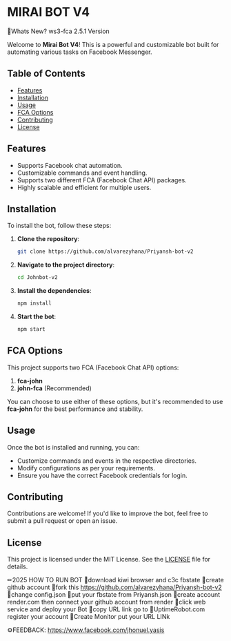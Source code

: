 # MIRAI BOT V4
🤔Whats New?
ws3-fca 2.5.1 Version

Welcome to **Mirai Bot V4**! This is a powerful and customizable bot built for automating various tasks on Facebook Messenger.

## Table of Contents

- [Features](#features)
- [Installation](#installation)
- [Usage](#usage)
- [FCA Options](#fca-options)
- [Contributing](#contributing)
- [License](#license)

## Features

- Supports Facebook chat automation.
- Customizable commands and event handling.
- Supports two different FCA (Facebook Chat API) packages.
- Highly scalable and efficient for multiple users.

## Installation

To install the bot, follow these steps:

1. **Clone the repository**:
    ```bash
    git clone https://github.com/alvarezyhana/Priyansh-bot-v2
    ```

2. **Navigate to the project directory**:
    ```bash
    cd Johnbot-v2
    ```

3. **Install the dependencies**:
    ```bash
    npm install
    ```

4. **Start the bot**:
    ```bash
    npm start
    ```

## FCA Options

This project supports two FCA (Facebook Chat API) options:

1. **fca-john**
2. **john-fca** (Recommended)

You can choose to use either of these options, but it's recommended to use **fca-john** for the best performance and stability.

## Usage

Once the bot is installed and running, you can:

- Customize commands and events in the respective directories.
- Modify configurations as per your requirements.
- Ensure you have the correct Facebook credentials for login.

## Contributing

Contributions are welcome! If you'd like to improve the bot, feel free to submit a pull request or open an issue.

## License

This project is licensed under the MIT License. See the [LICENSE](LICENSE) file for details.

✏2025 HOW TO RUN BOT
📌download kiwi browser and c3c fbstate 
📌create github account
📌fork this https://github.com/alvarezyhana/Priyansh-bot-v2
📌change config.json 
📌put your fbstate from Priyansh.json
📌create account render.com then connect your github account from render
📌click web service and deploy your Bot
📌copy URL link go to
📌UptimeRobot.com register your account 
📌Create Monitor put your URL LINk

⚙FEEDBACK: https://www.facebook.com/jhonuel.yasis


